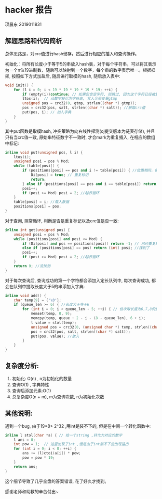 



# hacker 报告

项晨东 2019011831

## 解题思路和代码简析

总体思路是，对crc值进行hash储存，然后进行相应的插入和查询操作。

初始化：将所有长度小于等于5的串放入hash表，对于每个字符串，可以将其表示为一个n位19进制数，随后可以映射到一个数字，每个串的数字表示唯一。根据框架, 按照如下方式加盐后, 随后进行取模的hash, 随后放入表中:

```c++
void init() {
    for (l i = 0; i < 19 * 19 * 19 * 19 * 19; ++i) {
        if (empty(i))continue; // 如果包含空字符, 则跳过, 因为这个字符已经被更短的字符串表示
        ltos(i);  // 从数字转化为字符串, 写入全局变量gtmp
        unsigned pos = crc32(0, gtmp, strlen((char *) gtmp));
        pos = crc32(pos, salt, strlen((char *) salt)); //获取crc值
        put(pos, i); // 加入字典
    }
}
```

其中put函数是取模hash, 冲突策略为向右线性探测(oj提交版本为链表存储), 并且只有当crc值一致, 原始串特征数字不一致时, 才会mark为重复插入, 在相应的数组中标记:

```c++
inline void put(unsigned pos, l i) {
    ltos(i);
    unsigned posi = pos % Mod;
    while (table[posi]) {
        if (positions[posi] == pos and i != table[posi]) { //位置相同，但代表但字符串不同，则为重复
            Di[posi] = true; // 重复标记
            return;
        } else if (positions[posi] == pos and i == table[posi]) return; //重复插入，置之不理
        posi++;
        if (posi >= Mod) posi = 2; //越界循环
    }
    table[posi] = i; //载入数据
    positions[posi] = pos;
}
```

对于查询, 照常循环, 判断是否是重复标记以及crc值是否一致:

```c++
inline int get(unsigned pos) {
    unsigned posi = pos % Mod;
    while (positions[posi] and posi <= Mod) {
        if (Di[posi] and pos == positions[posi]) return -1; // 已经重复的单词位置，并且对应的单词hash一致
        else if (positions[posi] == pos) return (int) posi; //找到了
        posi++;
        if (posi >= Mod) posi = 2; //越界循环
    }
    return 0; //没找到
}
```

对于每次查询后, 查询成功的第一个字符都会添加入定长队列中, 每次查询成功, 都会在队列中提取长度大于5的串添加入字典:

```c++
inline void add() {
    char temp[9] = {'\0'};
    if (queue_len >= 6) { //长度大于等于6
        for (int i = 0; i < queue_len - 5; ++i) { // 依次取长度为6,7,8的后缀
            memset(temp, 0, 9);
            memcpy(temp, queue + 2 - i - (8 - queue_len), 6 + i);
            l value = stol(temp);
            unsigned pos = crc32(0, (unsigned char *) temp, strlen((char *) temp));
            pos = crc32(pos, salt, strlen((char *) salt));
            put(pos, value); //放入
        }
    }
}
```



## 复杂度分析:

1. 初始化: O(n) , n为初始化的数量
2. 查询O(1) , 字典特性
3. 查询后添加元素:O(1)
4. 总复杂度O(n + m), m为查询次数, n为初始化次数

## 其他说明:

遇到一个bug, 由于19*8> 2^32 ,用int是装不下的, 但是在中间一个转化函数中:

```c++
inline l stol(char *a) { // 给一个string ,转化为对应的数字
    l ans = 0;
    int pow = 1;  // 这里出现了int ,但是由于int装不下会出现溢出
    for (int i = 0; i < 8; ++i) {
        ans += (l)ctoi(a[i]) * pow;
        pow = pow * 19;
    }
    return ans;
}
```

这个细节导致了几乎全盘的答案错误, 花了好久才找到。

感谢老师和助教的辛苦付出~
